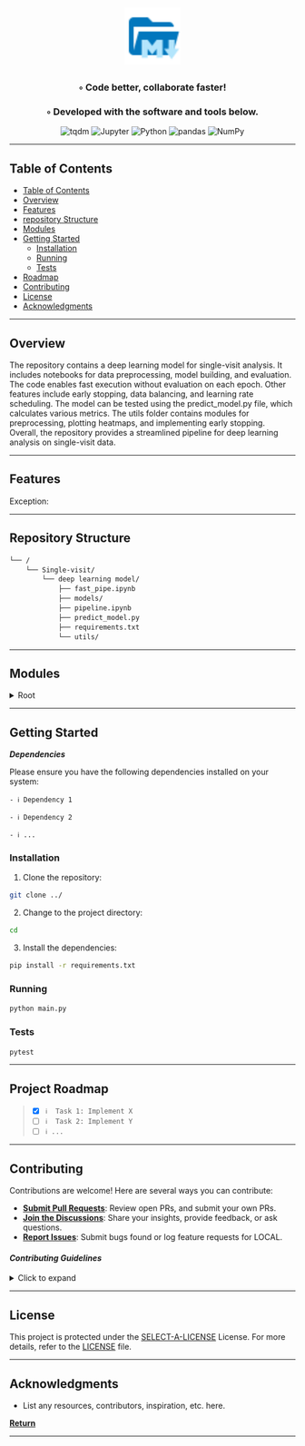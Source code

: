 <div align="center">
<h1 align="center">
<img src="https://raw.githubusercontent.com/PKief/vscode-material-icon-theme/ec559a9f6bfd399b82bb44393651661b08aaf7ba/icons/folder-markdown-open.svg" width="100" />
<br></h1>
<h3>◦ Code better, collaborate faster!</h3>
<h3>◦ Developed with the software and tools below.</h3>

<p align="center">
<img src="https://img.shields.io/badge/tqdm-FFC107.svg?style=flat-square&logo=tqdm&logoColor=black" alt="tqdm" />
<img src="https://img.shields.io/badge/Jupyter-F37626.svg?style=flat-square&logo=Jupyter&logoColor=white" alt="Jupyter" />
<img src="https://img.shields.io/badge/Python-3776AB.svg?style=flat-square&logo=Python&logoColor=white" alt="Python" />
<img src="https://img.shields.io/badge/pandas-150458.svg?style=flat-square&logo=pandas&logoColor=white" alt="pandas" />
<img src="https://img.shields.io/badge/NumPy-013243.svg?style=flat-square&logo=NumPy&logoColor=white" alt="NumPy" />
</p>
</div>

---

##  Table of Contents
- [ Table of Contents](#-table-of-contents)
- [ Overview](#-overview)
- [ Features](#-features)
- [ repository Structure](#-repository-structure)
- [ Modules](#modules)
- [ Getting Started](#-getting-started)
    - [ Installation](#-installation)
    - [ Running ](#-running-)
    - [ Tests](#-tests)
- [ Roadmap](#-roadmap)
- [ Contributing](#-contributing)
- [ License](#-license)
- [ Acknowledgments](#-acknowledgments)

---


##  Overview

The repository contains a deep learning model for single-visit analysis. It includes notebooks for data preprocessing, model building, and evaluation. The code enables fast execution without evaluation on each epoch. Other features include early stopping, data balancing, and learning rate scheduling. The model can be tested using the predict_model.py file, which calculates various metrics. The utils folder contains modules for preprocessing, plotting heatmaps, and implementing early stopping. Overall, the repository provides a streamlined pipeline for deep learning analysis on single-visit data.

---

##  Features

Exception: 

---


##  Repository Structure

```sh
└── /
    └── Single-visit/
        └── deep learning model/
            ├── fast_pipe.ipynb
            ├── models/
            ├── pipeline.ipynb
            ├── predict_model.py
            ├── requirements.txt
            └── utils/

```

---


##  Modules

<details closed><summary>Root</summary>

| File                                 | Summary                                                                                                                                                                                                                                                                                                                                                                                                                                                                                                                                                                                                                                                                                                                                                                                                                                                                                                                                                                                                                                                                                                                                                                    |
| ---                                  | ---                                                                                                                                                                                                                                                                                                                                                                                                                                                                                                                                                                                                                                                                                                                                                                                                                                                                                                                                                                                                                                                                                                                                                                        |
| [fast_pipe.ipynb]({file})            | The code in the fast_pipe.ipynb file is a streamlined version of a deep learning model pipeline. It imports necessary libraries and modules, including pandas, numpy, torch, and sklearn. It also includes functions for preprocessing and plotting. The code does not run evaluation on each epoch, making it faster than the main pipeline. The code also includes a function to test the model using the predict_model.py file.                                                                                                                                                                                                                                                                                                                                                                                                                                                                                                                                                                                                                                                                                                                                         |
| [pipeline.ipynb]({file})             | The code in the'pipeline.ipynb' notebook imports various libraries and modules necessary for data preprocessing, model building, and evaluation. It includes functions for importing and preparing data, defining machine learning models, creating data loaders, calculating metrics, visualizing results, and testing the trained model. Additional utilities such as early stopping, data balancing techniques, and learning rate scheduling are also utilized.                                                                                                                                                                                                                                                                                                                                                                                                                                                                                                                                                                                                                                                                                                         |
| [predict_model.py]({file})           | The code above defines a function called `test_model` that evaluates the performance of a deep learning model on a test dataset. The function loads a trained model and test data, creates a data loader for the test data, and makes predictions on the test set. It then calculates various metrics including accuracy, precision, recall, and balanced accuracy.The function returns these metrics along with the target variable used for evaluation.                                                                                                                                                                                                                                                                                                                                                                                                                                                                                                                                                                                                                                                                                                                  |
| [requirements.txt]({file})           | The code above represents a directory tree structure containing a deep learning model. The "requirements.txt" file inside the "deep learning model" directory specifies the versions of various Python libraries necessary to run the model. These libraries include imbalanced_learn, imblearn, matplotlib, numpy, pandas, pytorch_warmup, scikit_learn, seaborn, torch, and tqdm.                                                                                                                                                                                                                                                                                                                                                                                                                                                                                                                                                                                                                                                                                                                                                                                        |
| [high_complexity_model.py]({file})   | The code above defines a deep learning model called Net, which is a feedforward neural network. It consists of multiple fully connected layers with batch normalization and dropout layers in between. The model takes an input of specified size and passes it through the layers using the ReLU activation function. The final output is obtained by applying the sigmoid activation function to the last layer. The purpose of this model is to prevent underfitting and improve model performance.                                                                                                                                                                                                                                                                                                                                                                                                                                                                                                                                                                                                                                                                     |
| [medium_complexity_model.py]({file}) | The code represents a deep learning model called "Medium Complexity Model" implemented using PyTorch. The model consists of multiple fully connected (linear) layers with batch normalization and dropout layers for regularization. The model performs forward propagation using the ReLU activation function for the hidden layers and sigmoid activation for binary classification. The purpose of the model is to make predictions based on input data.                                                                                                                                                                                                                                                                                                                                                                                                                                                                                                                                                                                                                                                                                                                |
| [simple_model.py]({file})            | The code defines a simple feedforward neural network model, called Net, which is used to address overfitting issues. The model takes an input of size'input_size' and consists of two fully connected layers with 64 and 1 neurons respectively. It also includes a dropout layer and batch normalization. The forward function applies the necessary operations to the input and returns the output predictions.                                                                                                                                                                                                                                                                                                                                                                                                                                                                                                                                                                                                                                                                                                                                                          |
| [EarlyStopping.py]({file})           | The code implements an "EarlyStopping" class that provides functionality for early stopping during model training. It tracks the validation loss and checks if it improves over time. If the validation loss does not improve for a specified number of consecutive iterations, it stops the training early. The class also saves the model with the lowest validation loss during training. The class is initialized with parameters such as patience (number of consecutive iterations without improvement), verbose (whether to print messages), delta (minimum improvement required), and model_path (where to save the model).                                                                                                                                                                                                                                                                                                                                                                                                                                                                                                                                        |
| [heatmap_plots.py]({file})           | The code provides two functions for plotting metrics of a deep learning model. The'plot_heat_map' function takes a dataframe of results and plots heatmaps of specified scores (e.g., Balanced Accuracy, Precision, Recall) for each target. Users can choose to plot each score type separately or all in one graph.The'plot_metrics' function takes a dictionary of metrics (e.g., accuracy, loss, balanced accuracy) and a list of plots to generate. It plots the specified metrics over epochs, comparing the training and validation data. The available plots include accuracy, loss, balanced accuracy, precision, and recall.Both functions use the matplotlib and seaborn libraries for plotting the graphs.                                                                                                                                                                                                                                                                                                                                                                                                                                                     |
| [Preprocessing_utils.py]({file})     | The code defines the `output_selection_prepro` function, which preprocesses data by imputing missing values and transforming the target variable. The function takes a dataframe `df` and a target variable `target` as inputs. It first checks if the preprocessed data file already exists, and if so, loads the data from the file. It then checks for missing values and if none are found, proceeds with defining numerical and categorical columns, dropping the target variable, and returning the preprocessed dataframe, target variable, and column lists. If the file does not exist or has missing values, the function runs the imputation process. It defines the target variable and lists of categorical and numerical columns, drops rows with missing values in the target column, and performs imputation on the remaining data using the `IterativeImputer` and `SimpleImputer` from scikit-learn. It transforms the target variable based on predefined thresholds, drops the target columns from the dataframe, saves the imputed data to a CSV file, and returns the preprocessed dataframe, transformed target variable, and updated column lists. |

</details>

---

##  Getting Started

***Dependencies***

Please ensure you have the following dependencies installed on your system:

`- ℹ️ Dependency 1`

`- ℹ️ Dependency 2`

`- ℹ️ ...`

###  Installation

1. Clone the  repository:
```sh
git clone ../
```

2. Change to the project directory:
```sh
cd 
```

3. Install the dependencies:
```sh
pip install -r requirements.txt
```

###  Running 

```sh
python main.py
```

###  Tests
```sh
pytest
```

---


##  Project Roadmap

> - [X] `ℹ️  Task 1: Implement X`
> - [ ] `ℹ️  Task 2: Implement Y`
> - [ ] `ℹ️ ...`


---

##  Contributing

Contributions are welcome! Here are several ways you can contribute:

- **[Submit Pull Requests](https://github.com/local//blob/main/CONTRIBUTING.md)**: Review open PRs, and submit your own PRs.
- **[Join the Discussions](https://github.com/local//discussions)**: Share your insights, provide feedback, or ask questions.
- **[Report Issues](https://github.com/local//issues)**: Submit bugs found or log feature requests for LOCAL.

#### *Contributing Guidelines*

<details closed>
<summary>Click to expand</summary>

1. **Fork the Repository**: Start by forking the project repository to your GitHub account.
2. **Clone Locally**: Clone the forked repository to your local machine using a Git client.
   ```sh
   git clone <your-forked-repo-url>
   ```
3. **Create a New Branch**: Always work on a new branch, giving it a descriptive name.
   ```sh
   git checkout -b new-feature-x
   ```
4. **Make Your Changes**: Develop and test your changes locally.
5. **Commit Your Changes**: Commit with a clear and concise message describing your updates.
   ```sh
   git commit -m 'Implemented new feature x.'
   ```
6. **Push to GitHub**: Push the changes to your forked repository.
   ```sh
   git push origin new-feature-x
   ```
7. **Submit a Pull Request**: Create a PR against the original project repository. Clearly describe the changes and their motivations.

Once your PR is reviewed and approved, it will be merged into the main branch.

</details>

---

##  License


This project is protected under the [SELECT-A-LICENSE](https://choosealicense.com/licenses) License. For more details, refer to the [LICENSE](https://choosealicense.com/licenses/) file.

---

##  Acknowledgments

- List any resources, contributors, inspiration, etc. here.

[**Return**](#Top)

---

